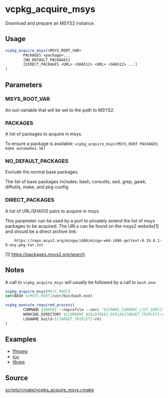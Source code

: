 # vcpkg_acquire_msys

Download and prepare an MSYS2 instance.

## Usage
```cmake
vcpkg_acquire_msys(<MSYS_ROOT_VAR>
        PACKAGES <package>...
        [NO_DEFAULT_PACKAGES]
        [DIRECT_PACKAGES <URL> <SHA512> <URL> <SHA512> ...]
)
```

## Parameters
### MSYS_ROOT_VAR
An out-variable that will be set to the path to MSYS2.

### PACKAGES
A list of packages to acquire in msys.

To ensure a package is available: `vcpkg_acquire_msys(MSYS_ROOT PACKAGES make automake1.16)`

### NO_DEFAULT_PACKAGES
Exclude the normal base packages.

The list of base packages includes: bash, coreutils, sed, grep, gawk, diffutils, make, and pkg-config

### DIRECT_PACKAGES
A list of URL/SHA512 pairs to acquire in msys.

This parameter can be used by a port to privately extend the list of msys packages to be acquired.
The URLs can be found on the msys2 website[1] and should be a direct archive link:

        https://repo.msys2.org/mingw/i686/mingw-w64-i686-gettext-0.19.8.1-9-any.pkg.tar.zst

[1] https://packages.msys2.org/search

## Notes
A call to `vcpkg_acquire_msys` will usually be followed by a call to `bash.exe`:
```cmake
vcpkg_acquire_msys(MSYS_ROOT)
set(BASH ${MSYS_ROOT}/usr/bin/bash.exe)

vcpkg_execute_required_process(
        COMMAND ${BASH} --noprofile --norc "${CMAKE_CURRENT_LIST_DIR}\\build.sh"
        WORKING_DIRECTORY ${CURRENT_BUILDTREES_DIR}/${TARGET_TRIPLET}-rel
        LOGNAME build-${TARGET_TRIPLET}-rel
)
```

## Examples

* [ffmpeg](https://github.com/Microsoft/vcpkg/blob/master/ports/ffmpeg/portfile.cmake)
* [icu](https://github.com/Microsoft/vcpkg/blob/master/ports/icu/portfile.cmake)
* [libvpx](https://github.com/Microsoft/vcpkg/blob/master/ports/libvpx/portfile.cmake)

## Source
[scripts/cmake/vcpkg_acquire_msys.cmake](https://github.com/Microsoft/vcpkg/blob/master/scripts/cmake/vcpkg_acquire_msys.cmake)
